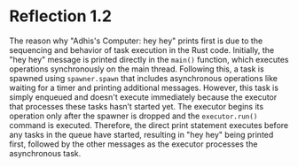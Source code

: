 # Reflection 1.2

The reason why "Adhis's Computer: hey hey" prints first is due to the sequencing and behavior of task execution in the Rust code. Initially, the "hey hey" message is printed directly in the ```main()``` function, which executes operations synchronously on the main thread. Following this, a task is spawned using ```spawner.spawn``` that includes asynchronous operations like waiting for a timer and printing additional messages. However, this task is simply enqueued and doesn't execute immediately because the executor that processes these tasks hasn’t started yet. The executor begins its operation only after the spawner is dropped and the ```executor.run()``` command is executed. Therefore, the direct print statement executes before any tasks in the queue have started, resulting in "hey hey" being printed first, followed by the other messages as the executor processes the asynchronous task.
